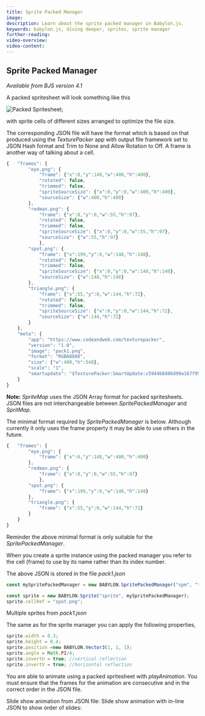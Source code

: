 ```yaml
---
title: Sprite Packed Manager
image: 
description: Learn about the sprite packed manager in Babylon.js.
keywords: babylon.js, diving deeper, sprites, sprite manager
further-reading:
video-overview:
video-content:
---
```


## Sprite Packed Manager
*Available from BJS version 4.1*

A packed spritesheet will look something like this

![Packed Spritesheet](/img/how_to/Sprites/pack1.png);

with sprite cells of different sizes arranged to optimize the file size.

The corresponding JSON file will have the format which is based on that produced using the _TexturePacker_ app with output file framework set to JSON Hash format and Trim to None and Allow Rotation to Off. A frame is another way of talking about a cell.

```javascript
{   "frames": {
		"eye.png": {
			"frame": {"x":0,"y":148,"w":400,"h":400},
			"rotated": false,
			"trimmed": false,
			"spriteSourceSize": {"x":0,"y":0,"w":400,"h":400},
			"sourceSize": {"w":400,"h":400}
		},
		"redman.png": {
			"frame": {"x":0,"y":0,"w":55,"h":97},
			"rotated": false,
			"trimmed": false,
			"spriteSourceSize": {"x":0,"y":0,"w":55,"h":97},
			"sourceSize": {"w":55,"h":97}
			},
		"spot.png": {
			"frame": {"x":199,"y":0,"w":148,"h":148},
			"rotated": false,
			"trimmed": false,
			"spriteSourceSize": {"x":0,"y":0,"w":148,"h":148},
			"sourceSize": {"w":148,"h":148}
		},
		"triangle.png": {
			"frame": {"x":55,"y":0,"w":144,"h":72},
			"rotated": false,
			"trimmed": false,
			"spriteSourceSize": {"x":0,"y":0,"w":144,"h":72},
			"sourceSize": {"w":144,"h":72}
		}
	},
	"meta": {
		"app": "https://www.codeandweb.com/texturepacker",
		"version": "1.0",
		"image": "pack1.png",
		"format": "RGBA8888",
		"size": {"w":400,"h":548},
		"scale": "1",
		"smartupdate": "$TexturePacker:SmartUpdate:c5944b8d86d99a167f95924d4a62d5c3:3ed0ae95f00621580b477fcf2f6edb75:5d0ff2351eb79b7bb8a91bc3358bcff4$"
	}
}
```

**Note:** *SpriteMap* uses the JSON Array format for packed spritesheets. JSON files are not interchangeable between *SpritePackedManager* and *SpritMap*.

The minimal format required by *SpritePackedManager* is below. Although currently it only uses the frame property it may be able to use others in the future. 

```javascript
{   "frames": {
		"eye.png": {
			"frame": {"x":0,"y":148,"w":400,"h":400}
		},
		"redman.png": {
			"frame": {"x":0,"y":0,"w":55,"h":97}
			},
		"spot.png": {
			"frame": {"x":199,"y":0,"w":148,"h":148}
		},
		"triangle.png": {
			"frame": {"x":55,"y":0,"w":144,"h":72}
		}
	}
}
```
Reminder the above minimal format is only suitable for the *SpritePackedManager*.

When you create a sprite instance using the packed manager you refer to the cell (frame) to use by its name rather than its index number.

The above JSON is stored in the file *pack1.json* 
```javascript
const mySpritePackedManager = new BABYLON.SpritePackedManager("spm", "textures/pack1.png", 4);

const sprite = new BABYLON.Sprite("sprite", mySpritePackedManager);
sprite.cellRef = "spot.png";
```

Multiple sprites from *pack1.json* <Playground id="#YCY2IL#8" title="Multiple Sprites From 1 .json File" description="Simple example of loading multiple sprites from one .json file." image=""/>

The same as for the sprite manager you can apply the following properties,

```javascript
sprite.width = 0.3;
sprite.height = 0.4;
sprite.position =new BABYLON.Vector3(1, 1, 1);
sprite.angle = Math.PI/4;
sprite.invertU = true; //vertical reflection
sprite.invertV = true; //horizontal reflection
```


You are able to animate using a packed spritesheet with *playAnimation*. You must ensure that the frames for the animation are consecutive and in the correct order in the JSON file.

Slide show animation from JSON file: <Playground id="#YCY2IL#5" title="Slide Show From .json" description="Simple example of a slide show loaded from a .json file." image=""/>
Slide show animation with in-line JSON to show order of slides: <Playground id="#YCY2IL#13" title="Slide Show Animation With In-Line .json" description="Simple example of a slide show animation with in-line .json." image=""/>